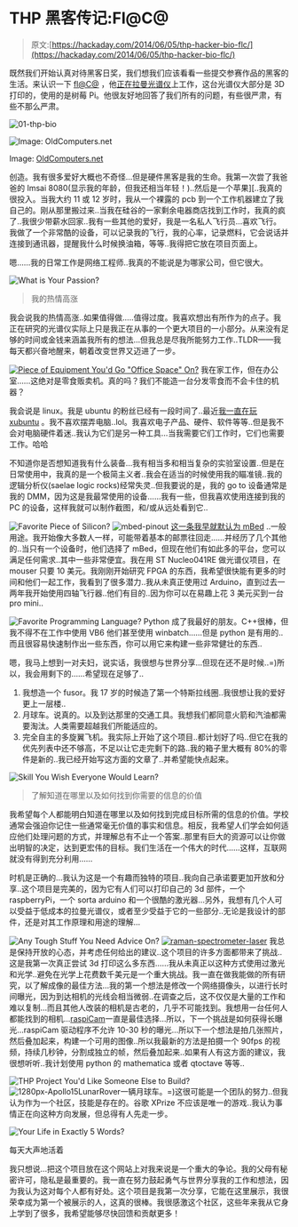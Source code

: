# THP 黑客传记:Fl@C@

> 原文:[https://hackaday.com/2014/06/05/thp-hacker-bio-flc/](https://hackaday.com/2014/06/05/thp-hacker-bio-flc/)

既然我们开始认真对待黑客日奖，我们想我们应该看看一些提交参赛作品的黑客的生活。来认识一下 [fl@C@](http://hackaday.io/hacker/2424) ，他[正在拉曼光谱仪](http://hackaday.io/project/1279-DIY-3D-Printable-RaspberryPi-Raman-Spectrometer)上工作，这台光谱仪大部分是 3D 打印的，使用的是树莓 Pi。他很友好地回答了我们所有的问题，有些很严肃，有些不那么严肃。

![01-thp-bio](../Images/f98d04b6a30500e033d6ce65fda78e66.png)

![Image: OldComputers.net](../Images/a9dfb210edd26b71317e33bdcc78bb02.png)

Image: [OldComputers.net](http://oldcomputers.net/imsai8080.html)

创造。我有很多爱好大概也不奇怪…但是硬件黑客是我的生命。我第一次尝了我爸爸的 Imsai 8080(显示我的年龄，但我还相当年轻！)..然后是一个苹果][..我真的很投入。当我大约 11 或 12 岁时，我从一个裸露的 pcb 到一个工作机器建立了我自己的。刚从那里搬过来..当我在硅谷的一家剩余电器商店找到工作时，我真的疯了..我很少带薪水回家..我有一些其他的爱好，我是一名私人飞行员…喜欢飞行。我做了一个非常酷的设备，可以记录我的飞行，我的心率，记录燃料，它会说话并连接到通讯器，提醒我什么时候换油箱，等等..我得把它放在项目页面上。

嗯……我的日常工作是网络工程师..我真的不能说是为哪家公司，但它很大。

![What is Your Passion?](../Images/11ffd124c758fd971ec613289d6b2ec0.png)

> 我的热情高涨

我会说我的热情高涨..如果值得做…..值得过度。我喜欢想出有所作为的点子。我正在研究的光谱仪实际上只是我正在从事的一个更大项目的一小部分。从来没有足够的时间或金钱来涵盖我所有的想法…但我总是尽我所能努力工作..TLDR——我每天都兴奋地醒来，朝着改变世界又迈进了一步。

[![Piece of Equipment You'd Go "Office Space" On?](../Images/beed8031c66b1b36129fb6fad66640e7.png)](http://youtu.be/PywI0BOxJpI) 我在家工作，但在办公室……这绝对是零食贩卖机。真的吗？我们不能造一台分发零食而不会卡住的机器？

我会说是 linux。我是 ubuntu 的粉丝已经有一段时间了..最近[我一直在玩 xubuntu](http://xubuntu.org) 。我不喜欢摆弄电脑..lol。我喜欢电子产品、硬件、软件等等..但是我不会对电脑硬件着迷..我认为它们是另一种工具…当我需要它们工作时，它们也需要工作。哈哈

不知道你是否想知道我有什么装备…我有相当多和相当复杂的实验室设置..但是在日常使用中，我真的是一个极简主义者..我会在适当的时候使用我的瞄准镜..我的逻辑分析仪(saelae logic rocks)经常失灵..但我要说的是，我的 go to 设备通常是我的 DMM，因为这是我最常使用的设备……我有一些，但我喜欢使用连接到我的 PC 的设备，这样我就可以制作截图，和/或从远处看到它..

![Favorite Piece of Silicon?](../Images/0f33874f1e19ca89f9399ff9230f14ee.png) ![mbed-pinout](../Images/fb814243735f34034d5a066ff164b326.png) [这一条我早就默认为 mBed](https://mbed.org/) ..一般用途。我开始像大多数人一样，可能带着基本的邮票往回走……并经历了几个其他的..当只有一个设备时，他们选择了 mBed，但现在他们有如此多的平台，您可以满足任何需求..其中一些非常便宜。我在用 ST Nucleo041RE 做光谱仪项目，在 mouser 只要 10 美元。我刚刚开始研究 FPGA 的东西，我希望很快能有更多的时间和他们一起工作，我看到了很多潜力..我从未真正使用过 Arduino，直到过去一两年我开始使用四轴飞行器..他们有目的..因为你可以在易趣上花 3 美元买到一台 pro mini..

![Favorite Programming Language?](../Images/a89ba60959f9c5486b0959d4a8b67acc.png) Python 成了我最好的朋友。C++很棒，但我不得不在工作中使用 VB6 他们甚至使用 winbatch……但是 python 是有用的..而且很容易快速制作出一些东西，你可以用它来构建一些非常健壮的东西..

嗯，我马上想到一对夫妇，说实话，我很想与世界分享…但现在还不是时候..=)所以，我会用剩下的……希望现在足够了..

1.  我想造一个 fusor。我 17 岁的时候造了第一个特斯拉线圈..我很想让我的爱好更上一层楼..
2.  月球车。说真的。以及到达那里的交通工具。我想我们都同意火箭和汽油都需要淘汰。人类需要超越我们所能适应的。
3.  完全自主的多旋翼飞机。我实际上开始了这个项目..都计划好了吗..但它在我的优先列表中还不够高，不足以让它走完剩下的路..我的箱子里大概有 80%的零件是新的..我已经开始写这方面的文章了..并希望能快点起来。

![Skill You Wish Everyone Would Learn?](../Images/24d831f915ad34628b574c0ab94da433.png)

> 了解知道在哪里以及如何找到你需要的信息的价值

我希望每个人都能明白知道在哪里以及如何找到完成目标所需的信息的价值。学校通常会强迫你记住一些通常毫无价值的事实和信息。相反，我希望人们学会如何适应他们处理问题的方式，并理解总有不止一个答案..那里有巨大的资源可以让你做出明智的决定，达到更宏伟的目标。我们生活在一个伟大的时代……这样，互联网就没有得到充分利用……

时机是正确的…我认为这是一个有趣而独特的项目..我向自己承诺要更加开放和分享..这个项目是完美的，因为它有人们可以打印自己的 3d 部件，一个 raspberryPi，一个 sorta arduino 和一个很酷的激光器…另外，我想有几个人可以受益于低成本的拉曼光谱仪，或者至少受益于它的一些部分..无论是我设计的部件，还是对其工作原理和用途的理解…

![Any Tough Stuff You Need Advice On?](../Images/09055e043dfd1f1688abe9db66f93036.png) [![raman-spectrometer-laser](../Images/7e288ce956e9903af17d6954b8f24f19.png)](http://hackaday.io/project/1279-DIY-3D-Printable-RaspberryPi-Raman-Spectrometer) 我总是保持开放的心态，并考虑任何给出的建议..这个项目的许多方面都带来了挑战..这是我第一次真正尝试 3d 打印这么多东西……我从未真正以这种方式使用过激光和光学..避免在光学上花费数千美元是一个重大挑战。我一直在做我能做的所有研究，以了解成像的最佳方法…我的第一个想法是修改一个网络摄像头，以进行长时间曝光，因为到达相机的光线会相当微弱..在调查之后，这不仅仅是大量的工作和难以复制…而且其他人改装的相机是古老的，几乎不可能找到。我想用一台任何人都能找到的相机…[raspiCam](http://www.raspberrypi.org/product/camera-module/)一直是最佳选择…所以，下一个挑战是如何获得长曝光…raspiCam 驱动程序不允许 10-30 秒的曝光…所以下一个想法是拍几张照片，然后叠加起来，构建一个可用的图像..所以我最新的方法是拍摄一个 90fps 的视频，持续几秒钟，分割成独立的帧，然后叠加起来..如果有人有这方面的建议，我很想听听..我计划使用 python 的 mathematica 或者 qtoctave 等等..

![THP Project You'd Like Someone Else to Build?](../Images/54307bc233e80fa34464ef716d70ab7b.png) ![1280px-Apollo15LunarRover](../Images/fb8e2fd7c44316866e096ee3b0699bf3.png)一辆月球车。=)这很可能是一个团队的努力..但我认为作为一个社区，技能是存在的。谷歌 XPrize 不应该是唯一的游戏..我认为事情正在向这种方向发展，但总得有人先走一步。

![Your Life in Exactly 5 Words?](../Images/5b336a544fb1c118afbf1d7e2e3f639a.png)

每天大声地活着

我只想说…把这个项目放在这个网站上对我来说是一个重大的争论。我的父母有秘密许可，隐私是最重要的。我一直在努力鼓起勇气与世界分享我的工作和想法，因为我认为这对每个人都有好处。这个项目是我第一次分享，它能在这里展示，我很荣幸成为第一个被展示的人，这真的很棒。我很感激这个社区，这些年来我从它身上学到了很多，我希望能够尽快回馈和贡献更多！